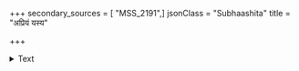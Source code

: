 +++
secondary_sources = [ "MSS_2191",]
jsonClass = "Subhaashita"
title = "अप्रियं यस्य"

+++

<details><summary>Text</summary>

अप्रियं यस्य कुर्वीत भूयस् तस्य प्रियं चरेत्।  
अचिरेण प्रियः स स्याद् योऽप्रियः प्रियमाचरेत्॥
</details>
